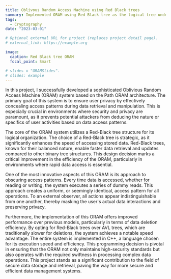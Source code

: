 ```yaml
---
title: Oblivous Random Access Machine using Red Black trees
summary: Implemented ORAM using Red Black tree as the logical tree underneath, allowing for faster deletions.
tags:
  - Cryptography
date: "2023-03-01"

# Optional external URL for project (replaces project detail page).
# external_link: https://example.org

image:
  caption: Red Black tree ORAM
  focal_point: Smart

# slides = "ORAMSlides".
# slides: example
---
```


In this project, I successfully developed a sophisticated Oblivious Random Access Machine (ORAM) system based on the Path ORAM architecture. The primary goal of this system is to ensure user privacy by effectively concealing access patterns during data retrieval and manipulation. This is especially crucial in environments where security and privacy are paramount, as it prevents potential attackers from deducing the nature or specifics of user activities based on data access patterns.

The core of the ORAM system utilizes a Red-Black tree structure for its logical organization. The choice of a Red-Black tree is strategic, as it significantly enhances the speed of accessing stored data. Red-Black trees, known for their balanced nature, enable faster data retrieval and updates compared to other binary tree structures. This design decision marks a critical improvement in the efficiency of the ORAM, particularly in environments where rapid data access is essential.

One of the most innovative aspects of this ORAM is its approach to obscuring access patterns. Every time data is accessed, whether for reading or writing, the system executes a series of dummy reads. This approach creates a uniform, or seemingly identical, access pattern for all operations. To an external observer, all actions appear indistinguishable from one another, thereby masking the user's actual data interactions and preserving privacy.

Furthermore, the implementation of this ORAM offers improved performance over previous models, particularly in terms of data deletion efficiency. By opting for Red-Black trees over AVL trees, which are traditionally slower for deletions, the system achieves a notable speed advantage. The entire system is implemented in C++, a language chosen for its execution speed and efficiency. This programming decision is pivotal in ensuring that the ORAM not only maintains high-security standards but also operates with the required swiftness in processing complex data operations. This project stands as a significant contribution to the field of secure data storage and retrieval, paving the way for more secure and efficient data management systems.
